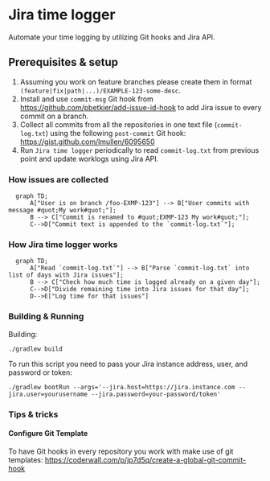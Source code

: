 # Jira time logger

Automate your time logging by utilizing Git hooks and Jira API.

## Prerequisites & setup

1. Assuming you work on feature branches please create them in format `(feature|fix|path|...)/EXAMPLE-123-some-desc`.
2. Install and use `commit-msg` Git hook from https://github.com/pbetkier/add-issue-id-hook to add Jira issue to every commit on a branch.
3. Collect all commits from all the repositories in one text file (`commit-log.txt`) using the following `post-commit` Git hook: https://gist.github.com/lmullen/6095650
4. Run `Jira time logger` periodically to read `commit-log.txt` from previous point and update worklogs using Jira API.

### How issues are collected

```mermaid
  graph TD;
      A["User is on branch /foo-EXMP-123"] --> B["User commits with message #quot;My work#quot;"];
      B --> C["Commit is renamed to #quot;EXMP-123 My work#quot;"];
      C-->D["Commit text is appended to the `commit-log.txt`"];
```

### How Jira time logger works

```mermaid
  graph TD;
      A["Read `commit-log.txt`"] --> B["Parse `commit-log.txt` into list of days with Jira issues"];
      B --> C["Check how much time is logged already on a given day"];
      C-->D["Divide remaining time into Jira issues for that day"];
      D-->E["Log time for that issues"]
```

### Building & Running

Building:

```
./gradlew build
```

To run this script you need to pass your Jira instance address, user, and password or token:

```
./gradlew bootRun --args='--jira.host=https://jira.instance.com --jira.user=yourusername --jira.password=your-password/token'
```

### Tips & tricks

#### Configure Git Template

To have Git hooks in every repository you work with make use of git templates: https://coderwall.com/p/jp7d5q/create-a-global-git-commit-hook
